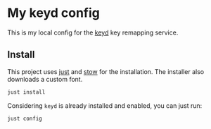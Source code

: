 # My keyd config

This is my local config for the [keyd](https://github.com/rvaiya/keyd) key remapping service.

## Install

This project uses [just](https://github.com/casey/just) and [stow](https://www.gnu.org/software/stow/) for the installation. The installer also downloads a custom font.

```bash
just install
```

Considering `keyd` is already installed and enabled, you can just run:

```bash
just config
```

